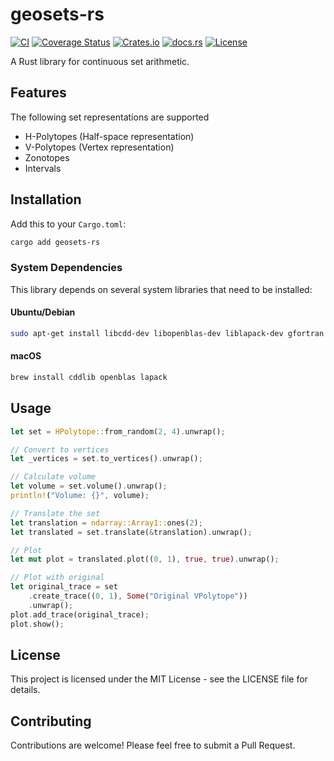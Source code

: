 # geosets-rs

[![CI](https://github.com/STZRoland/geosets-rs/actions/workflows/ci.yml/badge.svg)](https://github.com/STZRoland/geosets-rs/actions/workflows/ci.yml)
[![Coverage Status](https://coveralls.io/repos/github/RolandStolz/geosets-rs/badge.svg?branch=main)](https://coveralls.io/github/RolandStolz/geosets-rs?branch=main)
[![Crates.io](https://img.shields.io/crates/v/geosets-rs)](https://crates.io/crates/geosets-rs)
[![docs.rs](https://docs.rs/geosets-rs/badge.svg)](https://docs.rs/geosets-rs)
[![License](https://img.shields.io/crates/l/geosets-rs)](LICENSE)

A Rust library for continuous set arithmetic.

## Features

The following set representations are supported
  - H-Polytopes (Half-space representation)
  - V-Polytopes (Vertex representation)
  - Zonotopes
  - Intervals

## Installation

Add this to your `Cargo.toml`:

```bash
cargo add geosets-rs
```

### System Dependencies

This library depends on several system libraries that need to be installed:

#### Ubuntu/Debian
```bash
sudo apt-get install libcdd-dev libopenblas-dev liblapack-dev gfortran pkg-config clang libclang-dev
```

#### macOS
```bash
brew install cddlib openblas lapack
```

## Usage

```rust
let set = HPolytope::from_random(2, 4).unwrap();

// Convert to vertices
let _vertices = set.to_vertices().unwrap();

// Calculate volume
let volume = set.volume().unwrap();
println!("Volume: {}", volume);

// Translate the set
let translation = ndarray::Array1::ones(2);
let translated = set.translate(&translation).unwrap();

// Plot
let mut plot = translated.plot((0, 1), true, true).unwrap();

// Plot with original
let original_trace = set
    .create_trace((0, 1), Some("Original VPolytope"))
    .unwrap();
plot.add_trace(original_trace);
plot.show();
```

## License

This project is licensed under the MIT License - see the LICENSE file for details.

## Contributing

Contributions are welcome! Please feel free to submit a Pull Request.
